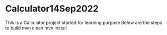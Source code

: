 # Calculator14Sep2022
This is a Calculator project started for learning purpose
Below are the steps to build
mvn clean
mvn install
